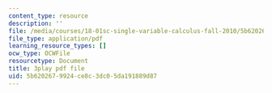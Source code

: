 ```yaml
---
content_type: resource
description: ''
file: /media/courses/18-01sc-single-variable-calculus-fall-2010/5b6202679924ce8c3dc05da191889d87_BSAA0akmPEU.pdf
file_type: application/pdf
learning_resource_types: []
ocw_type: OCWFile
resourcetype: Document
title: 3play pdf file
uid: 5b620267-9924-ce8c-3dc0-5da191889d87
---
```

